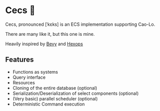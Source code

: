 # Cecs 🍪

Cecs, pronounced [ˈkɛks] is an ECS implementation supporting Cao-Lo.

There are many like it, but this one is mine.

Heavily inspired by [Bevy](https://bevyengine.org/) and [Hexops](https://devlog.hexops.com/2022/lets-build-ecs-part-2-databases/)

## Features

- Functions as systems
- Query interface
- Resources
- Cloning of the entire database (optional)
- Serialization/Deserialization of select components (optional)
- (Very basic) parallel scheduler (optional)
- Deterministic Command execution
